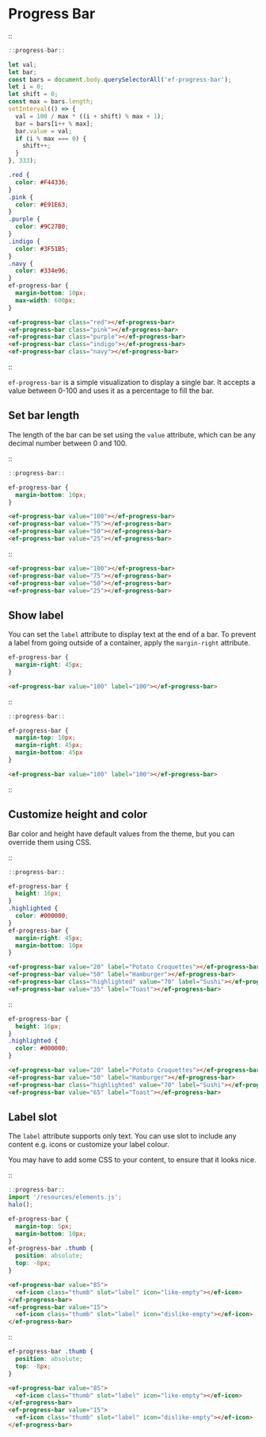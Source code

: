 <!--
type: page
title: Progress Bar
location: ./elements/progress-bar
layout: default
-->

# Progress Bar

::
```javascript
::progress-bar::

let val;
let bar;
const bars = document.body.querySelectorAll('ef-progress-bar');
let i = 0;
let shift = 0;
const max = bars.length;
setInterval(() => {
  val = 100 / max * ((i + shift) % max + 1);
  bar = bars[i++ % max];
  bar.value = val;
  if (i % max === 0) {
    shift++;
  }
}, 333);
```
```css
.red {
  color: #F44336;
}
.pink {
  color: #E91E63;
}
.purple {
  color: #9C27B0;
}
.indigo {
  color: #3F51B5;
}
.navy {
  color: #334e96;
}
ef-progress-bar {
  margin-bottom: 10px;
  max-width: 600px;
}
```
```html
<ef-progress-bar class="red"></ef-progress-bar>
<ef-progress-bar class="pink"></ef-progress-bar>
<ef-progress-bar class="purple"></ef-progress-bar>
<ef-progress-bar class="indigo"></ef-progress-bar>
<ef-progress-bar class="navy"></ef-progress-bar>
```
::

`ef-progress-bar` is a simple visualization to display a single bar. It accepts a value between 0-100 and uses it as a percentage to fill the bar.

## Set bar length
The length of the bar can be set using the `value` attribute, which can be any decimal number between 0 and 100.

::
```javascript
::progress-bar::
```
```css
ef-progress-bar {
  margin-bottom: 10px;
}
```
```html
<ef-progress-bar value="100"></ef-progress-bar>
<ef-progress-bar value="75"></ef-progress-bar>
<ef-progress-bar value="50"></ef-progress-bar>
<ef-progress-bar value="25"></ef-progress-bar>
```
::

```html
<ef-progress-bar value="100"></ef-progress-bar>
<ef-progress-bar value="75"></ef-progress-bar>
<ef-progress-bar value="50"></ef-progress-bar>
<ef-progress-bar value="25"></ef-progress-bar>
```

## Show label
You can set the `label` attribute to display text at the end of a bar. To prevent a label from going outside of a container, apply the `margin-right` attribute.

```css
ef-progress-bar {
  margin-right: 45px;
}
```
```html
<ef-progress-bar value="100" label="100"></ef-progress-bar>
```

::
```javascript
::progress-bar::
```
```css
ef-progress-bar {
  margin-top: 10px;
  margin-right: 45px;
  margin-bottom: 45px
}
```
```html
<ef-progress-bar value="100" label="100"></ef-progress-bar>
```
::

## Customize height and color
Bar color and height have default values from the theme, but you can override them using CSS.

::
```javascript
::progress-bar::
```
```css
ef-progress-bar {
  height: 16px;
}
.highlighted {
  color: #000000;
}
ef-progress-bar {
  margin-right: 45px;
  margin-bottom: 10px
}
```
```html
<ef-progress-bar value="20" label="Potato Croquettes"></ef-progress-bar>
<ef-progress-bar value="50" label="Hamburger"></ef-progress-bar>
<ef-progress-bar class="highlighted" value="70" label="Sushi"></ef-progress-bar>
<ef-progress-bar value="35" label="Toast"></ef-progress-bar>
```
::

```css
ef-progress-bar {
  height: 16px;
}
.highlighted {
  color: #000000;
}
```
```html
<ef-progress-bar value="20" label="Potato Croquettes"></ef-progress-bar>
<ef-progress-bar value="50" label="Hamburger"></ef-progress-bar>
<ef-progress-bar class="highlighted" value="70" label="Sushi"></ef-progress-bar>
<ef-progress-bar value="65" label="Toast"></ef-progress-bar>
```

## Label slot
The `label` attribute supports only text. You can use slot to include any content e.g. icons or customize your label colour.

You may have to add some CSS to your content, to ensure that it looks nice.

::
```javascript
::progress-bar::
import '/resources/elements.js';
halo();
```
```css
ef-progress-bar {
  margin-top: 5px;
  margin-bottom: 10px;
}
ef-progress-bar .thumb {
  position: absolute;
  top: -8px;
}
```
```html
<ef-progress-bar value="85">
  <ef-icon class="thumb" slot="label" icon="like-empty"></ef-icon>
</ef-progress-bar>
<ef-progress-bar value="15">
  <ef-icon class="thumb" slot="label" icon="dislike-empty"></ef-icon>
</ef-progress-bar>
```
::

```css
ef-progress-bar .thumb {
  position: absolute;
  top: -8px;
}
```

```html
<ef-progress-bar value="85">
  <ef-icon class="thumb" slot="label" icon="like-empty"></ef-icon>
</ef-progress-bar>
<ef-progress-bar value="15">
  <ef-icon class="thumb" slot="label" icon="dislike-empty"></ef-icon>
</ef-progress-bar>
```

